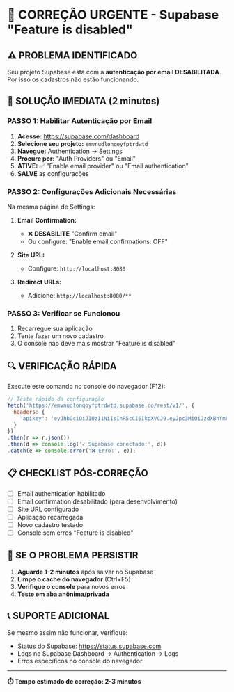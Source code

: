 # 🔧 CORREÇÃO URGENTE - Supabase "Feature is disabled"

## ⚠️ PROBLEMA IDENTIFICADO
Seu projeto Supabase está com a **autenticação por email DESABILITADA**. Por isso os cadastros não estão funcionando.

## 🚀 SOLUÇÃO IMEDIATA (2 minutos)

### PASSO 1: Habilitar Autenticação por Email
1. **Acesse:** https://supabase.com/dashboard
2. **Selecione seu projeto:** `emvnudlonqoyfptrdwtd`
3. **Navegue:** Authentication → Settings
4. **Procure por:** "Auth Providers" ou "Email"
5. **ATIVE:** ✅ "Enable email provider" ou "Email authentication"
6. **SALVE** as configurações

### PASSO 2: Configurações Adicionais Necessárias
Na mesma página de Settings:

1. **Email Confirmation:**
   - ❌ **DESABILITE** "Confirm email"
   - Ou configure: "Enable email confirmations: OFF"

2. **Site URL:**
   - Configure: `http://localhost:8080`

3. **Redirect URLs:**
   - Adicione: `http://localhost:8080/**`

### PASSO 3: Verificar se Funcionou
1. Recarregue sua aplicação
2. Tente fazer um novo cadastro
3. O console não deve mais mostrar "Feature is disabled"

## 🔍 VERIFICAÇÃO RÁPIDA

Execute este comando no console do navegador (F12):
```javascript
// Teste rápido da configuração
fetch('https://emvnudlonqoyfptrdwtd.supabase.co/rest/v1/', {
  headers: {
    'apikey': 'eyJhbGciOiJIUzI1NiIsInR5cCI6IkpXVCJ9.eyJpc3MiOiJzdXBhYmFzZSIsInJlZiI6ImVtdm51ZGxvbnFveWZwdHJkd3RkIiwicm9sZSI6ImFub24iLCJpYXQiOjE3NTY3NzQ2NDYsImV4cCI6MjA3MjM1MDY0Nn0.E3uZFSDn10r_nxM6BS0WxMGXb73vrOEWoaW7n1BSnj0'
  }
})
.then(r => r.json())
.then(d => console.log('✓ Supabase conectado:', d))
.catch(e => console.error('❌ Erro:', e));
```

## 📋 CHECKLIST PÓS-CORREÇÃO
- [ ] Email authentication habilitado
- [ ] Email confirmation desabilitado (para desenvolvimento)
- [ ] Site URL configurado
- [ ] Aplicação recarregada
- [ ] Novo cadastro testado
- [ ] Console sem erros "Feature is disabled"

## 🚨 SE O PROBLEMA PERSISTIR

1. **Aguarde 1-2 minutos** após salvar no Supabase
2. **Limpe o cache do navegador** (Ctrl+F5)
3. **Verifique o console** para novos erros
4. **Teste em aba anônima/privada**

## 📞 SUPORTE ADICIONAL

Se mesmo assim não funcionar, verifique:
- Status do Supabase: https://status.supabase.com
- Logs no Supabase Dashboard → Authentication → Logs
- Erros específicos no console do navegador

---
**⏱️ Tempo estimado de correção: 2-3 minutos**